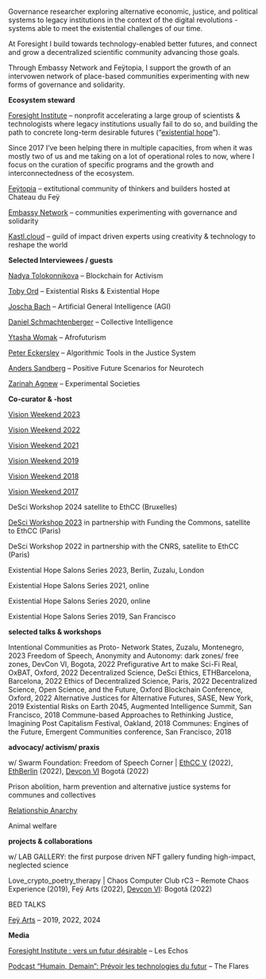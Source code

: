 Governance researcher exploring alternative economic, justice, and political systems to legacy institutions in the context of the digital revolutions - systems able to meet the existential challenges of our time.

At Foresight I build towards technology-enabled better futures, and connect and grow a decentralized scientific community advancing those goals.

Through Embassy Network and Feÿtopia, I support the growth of an intervowen network of place-based communities experimenting with new forms of governance and solidarity.

**Ecosystem steward**

[Foresight Institute](https://foresight.org/) – nonprofit accelerating a large group of scientists & technologists where legacy institutions usually fail to do so, and building the path to concrete long-term desirable futures (“[existential hope](https://www.existentialhope.com/)”).

Since 2017 I’ve been helping there in multiple capacities, from when it was mostly two of us and me taking on a lot of operational roles to now, where I focus on the curation of specific programs and the growth and interconnectedness of the ecosystem. 

[Feÿtopia](https://feytopia.com/) – extitutional community of thinkers and builders hosted at Chateau du Feÿ 

[Embassy Network](https://embassynetwork.com/) – communities experimenting with governance and solidarity

[Kastl.cloud](https://www.kastl.cloud/) – guild of impact driven experts using creativity & technology to reshape the world

**Selected Interviewees / guests**

[Nadya Tolokonnikova](https://summit.ethswarm.org/swarm-summit-2023/speaker/) – Blockchain for Activism

[Toby Ord](https://youtu.be/Yv6ZMvcNAMc?si=78SmD1S06WxGDKxu) – Existential Risks & Existential Hope

[Joscha Bach](https://partiful.com/e/QVWtuXYRAMwDdXxtVG8R) – Artificial General Intelligence (AGI)

[Daniel Schmachtenberger](https://youtu.be/SioR1jgdhnk?si=Q-mZFoXx5aspLAF-) – Collective Intelligence

[Ytasha Womak](https://youtu.be/1NUDEfBkynQ?si=dKjV4Z50NzaSNzcl) – Afrofuturism 

[Peter Eckersley](https://youtu.be/UMD6dXwsidg?si=pZGwPYPZIqpJBWGr) – Algorithmic Tools in the Justice System

[Anders Sandberg](https://youtu.be/jxOie8d3pe8?si=Zj8KFPCanHhwOc9k) – Positive Future Scenarios for Neurotech

[Zarinah Agnew](https://youtu.be/BdBviVWhar8?si=GJxRrTh7CbIWwGY2) – Experimental Societies

**Co-curator & -host**

[Vision Weekend 2023](https://foresight.org/vision-weekends-2023/)

[Vision Weekend 2022](https://foresight.org/member-gatherings/vision-weekends-2022/)

[Vision Weekend 2021](https://youtu.be/SWwbjnF3WXc?si=uQah3GJlKfVFYxLD)

[Vision Weekend 2019](https://youtu.be/P8DcyRC2ETo)

[Vision Weekend 2018](https://youtu.be/FXyjYsndgbQ?si=yvlPtNEgxQa7e4VG)

[Vision Weekend 2017](https://foresight.org/summary/vision-weekend-2017-foresight-institute/)

DeSci Workshop 2024 satellite to EthCC (Bruxelles)

[DeSci Workshop 2023](https://foresight.org/desci-workshop-paris/) in partnership with Funding the Commons, satellite to EthCC (Paris)

DeSci Workshop 2022 in partnership with the CNRS, satellite to EthCC (Paris)

Existential Hope Salons Series 2023, Berlin, Zuzalu, London

Existential Hope Salons Series 2021, online

Existential Hope Salons Series 2020, online

Existential Hope Salons Series 2019, San Francisco

**selected talks & workshops**

Intentional Communities as Proto- Network States, Zuzalu, Montenegro, 2023
Freedom of Speech, Anonymity and Autonomy: dark zones/ free zones, DevCon VI, Bogota, 2022
Prefigurative Art to make Sci-Fi Real, OxBAT, Oxford, 2022
Decentralized Science, DeSci Ethics, ETHBarcelona, Barcelona, 2022
Ethics of Decentralized Science, Paris, 2022
Decentralized Science, Open Science, and the Future, Oxford Blockchain Conference, Oxford, 2022
Alternative Justices for Alternative Futures, SASE, New York, 2019
Existential Risks on Earth 2045, Augmented Intelligence Summit, San Francisco, 2018
Commune-based Approaches to Rethinking Justice, Imagining Post Capitalism Festival, Oakland, 2018
Communes: Engines of the Future, Emergent Communities conference, San Francisco, 2018

**advocacy/ activism/ praxis**

w/ Swarm Foundation: Freedom of Speech Corner | [EthCC V](https://medium.com/ethereum-swarm/monthly-ecosystem-call-28-july-2022-recap-e645c0f1d315) (2022), [EthBerlin](https://twitter.com/ethswarm/status/1570785253509464065) (2022), [Devcon VI](https://twitter.com/ethswarm/status/1580337494582734848) Bogotá (2022) 

Prison abolition, harm prevention and alternative justice systems for communes and collectives

[Relationship Anarchy](https://theanarchistlibrary.org/library/andie-nordgren-the-short-instructional-manifesto-for-relationship-anarchy)

Animal welfare

**projects & collaborations**

w/ LAB GALLERY: the first purpose driven NFT gallery funding high-impact, neglected science

Love_crypto_poetry_therapy | Chaos Computer Club rC3 – Remote Chaos Experience (2019), Feÿ Arts (2022), [Devcon VI](https://www.regensunite.com/bogota): Bogotá (2022) 

BED TALKS

[Feÿ Arts](https://en.fey-arts.com/) – 2019, 2022, 2024

**Media**

[Foresight Institute : vers un futur désirable](https://www.lesechos.fr/thema/economie-durable/foresight-institute-vers-un-futur-desirable-1254665) – Les Echos

[Podcast “Humain, Demain”: Prévoir les technologies du futur](https://youtu.be/CgkFa_FytQU?si=EHMQg4TA8qvASQBt) – The Flares
